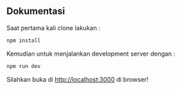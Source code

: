 ## Dokumentasi

Saat pertama kali clone lakukan : 

```bash
npm install
```

Kemudian untuk menjalankan development server dengan : 

```bash
npm run dev
```

Silahkan buka di [http://localhost:3000](http://localhost:3000) di browser!
